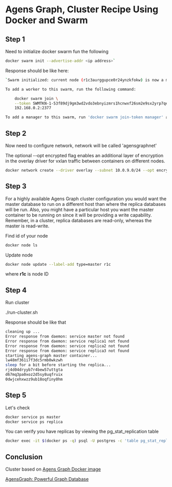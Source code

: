 # Agens Graph, Cluster Recipe Using Docker and Swarm

## Step 1
Need to initialize docker swarm fun the following
 
```sh
docker swarm init --advertise-addr <ip address>`
```

Response should be like here:
```sh
`Swarm initialized: current node (r1c3aurggupce0r24ynzkfokw) is now a manager.

To add a worker to this swarm, run the following command:

    docker swarm join \
    --token SWMTKN-1-53f89dj9gm3wd2vdo3ebnyizmrs1hcnwxf26sm2e9sx2yrp7qe-0o6tegdwnot5l4ll04vrb3j6n \
    192.168.0.2:2377

To add a manager to this swarm, run 'docker swarm join-token manager' and follow the instructions.
```
## Step 2
Now need to configure network, network will be called 'agensgraphnet'
 
 The optional --opt encrypted flag enables an additional layer of encryption in the overlay driver for vxlan traffic between containers on different nodes.
 ```sh
 docker network create --driver overlay --subnet 10.0.9.0/24 --opt encrypted agensgraphnet
 ```
 ## Step 3
For a highly available Agens Graph cluster configuration you would want the master database to run on a different host than where the replica databases will be run. Also, you might have a particular host you want the master container to be running on since it will be providing a write capability. Remember, in a cluster, replica databases are read-only, whereas the master is read-write. 

Find id of your node
```sh
docker node ls
```
Update node
```sh
docker node update --label-add type=master r1c
```

where **r1c** is node ID
 
## Step 4 
Run cluster
 
 ./run-cluster.sh
 
Response should be like that

```sh 
cleaning up ...
Error response from daemon: service master not found
Error response from daemon: service replica1 not found
Error response from daemon: service replica2 not found
Error response from daemon: service replica3 not found
starting agens-graph master container...
lw48mf361i7f3dc5rmb0wkzwh
sleep for a bit before starting the replica...
rj4d04dryyb7r4bew57uttgta
d67mq3pa0xoz2d5sy8uqfruix
0dwjcehxwzz9ub18oqfiny0hm
```

## Step 5
Let's check
```sh
docker service ps master
docker service ps replica
```
You can verify you have replicas by viewing the pg_stat_replication table

```sh
docker exec -it $(docker ps -q) psql -U postgres -c 'table pg_stat_replication' 
```

## Conclusion
Cluster based on 
[Agens Graph Docker image](https://github.com/maxim-s/agens-graph-docker)

[AgensGraph: Powerful Graph Database](https://github.com/bitnine-oss/agensgraph)



